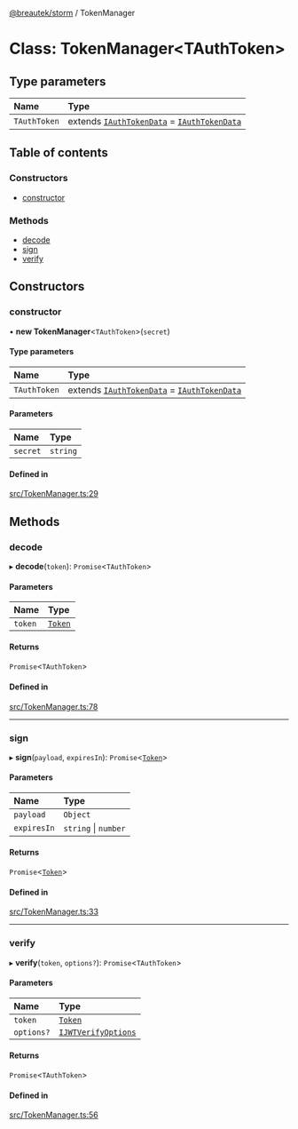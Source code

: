 [@breautek/storm](../README.md) / TokenManager

# Class: TokenManager<TAuthToken\>

## Type parameters

| Name | Type |
| :------ | :------ |
| `TAuthToken` | extends [`IAuthTokenData`](../interfaces/IAuthTokenData.md) = [`IAuthTokenData`](../interfaces/IAuthTokenData.md) |

## Table of contents

### Constructors

- [constructor](TokenManager.md#constructor)

### Methods

- [decode](TokenManager.md#decode)
- [sign](TokenManager.md#sign)
- [verify](TokenManager.md#verify)

## Constructors

### constructor

• **new TokenManager**<`TAuthToken`\>(`secret`)

#### Type parameters

| Name | Type |
| :------ | :------ |
| `TAuthToken` | extends [`IAuthTokenData`](../interfaces/IAuthTokenData.md) = [`IAuthTokenData`](../interfaces/IAuthTokenData.md) |

#### Parameters

| Name | Type |
| :------ | :------ |
| `secret` | `string` |

#### Defined in

[src/TokenManager.ts:29](https://github.com/breautek/storm/blob/d45307d/src/TokenManager.ts#L29)

## Methods

### decode

▸ **decode**(`token`): `Promise`<`TAuthToken`\>

#### Parameters

| Name | Type |
| :------ | :------ |
| `token` | [`Token`](Token.md) |

#### Returns

`Promise`<`TAuthToken`\>

#### Defined in

[src/TokenManager.ts:78](https://github.com/breautek/storm/blob/d45307d/src/TokenManager.ts#L78)

___

### sign

▸ **sign**(`payload`, `expiresIn`): `Promise`<[`Token`](Token.md)\>

#### Parameters

| Name | Type |
| :------ | :------ |
| `payload` | `Object` |
| `expiresIn` | `string` \| `number` |

#### Returns

`Promise`<[`Token`](Token.md)\>

#### Defined in

[src/TokenManager.ts:33](https://github.com/breautek/storm/blob/d45307d/src/TokenManager.ts#L33)

___

### verify

▸ **verify**(`token`, `options?`): `Promise`<`TAuthToken`\>

#### Parameters

| Name | Type |
| :------ | :------ |
| `token` | [`Token`](Token.md) |
| `options?` | [`IJWTVerifyOptions`](../interfaces/IJWTVerifyOptions.md) |

#### Returns

`Promise`<`TAuthToken`\>

#### Defined in

[src/TokenManager.ts:56](https://github.com/breautek/storm/blob/d45307d/src/TokenManager.ts#L56)
